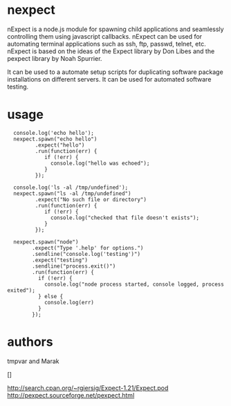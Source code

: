 # nexpect

nExpect is a node.js module for spawning child applications and seamlessly controlling them using javascript callbacks. nExpect can be used for automating terminal applications such as ssh, ftp, passwd, telnet, etc. nExpect is based on the ideas of the Expect library by Don
Libes and the pexpect library by Noah Spurrier. 


It can be used to a automate setup
scripts for duplicating software package installations on different servers. It
can be used for automated software testing.

# usage

      console.log('echo hello');
      nexpect.spawn("echo hello")
             .expect("hello")
             .run(function(err) {
                if (!err) {
                  console.log("hello was echoed");
                }
             });

      console.log('ls -al /tmp/undefined');
      nexpect.spawn("ls -al /tmp/undefined")
             .expect("No such file or directory")
             .run(function(err) {
                if (!err) {
                  console.log("checked that file doesn't exists");
                }
             });

      nexpect.spawn("node")
            .expect("Type '.help' for options.")
            .sendline("console.log('testing')")
            .expect("testing")
            .sendline("process.exit()")
            .run(function(err) {
              if (!err) {
                console.log("node process started, console logged, process exited");
              } else {
                console.log(err)
              }
            });


# authors



tmpvar and Marak


[]

http://search.cpan.org/~rgiersig/Expect-1.21/Expect.pod
http://pexpect.sourceforge.net/pexpect.html